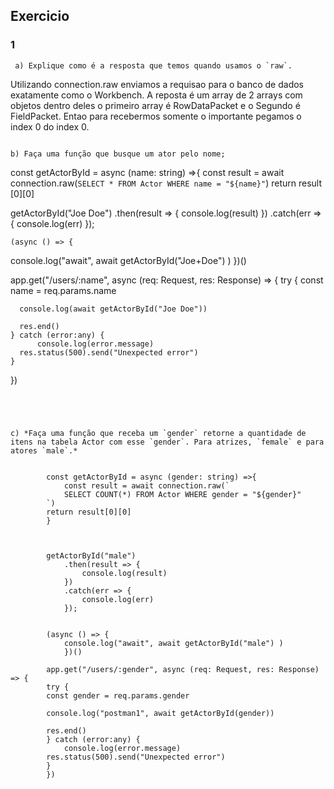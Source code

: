 ## Exercicio 

### 1 
```
 a) Explique como é a resposta que temos quando usamos o `raw`.
 ```
 Utilizando connection.raw  enviamos a requisao para o banco de dados exatamente 
 como o Workbench. A reposta é um array de 2 arrays com objetos dentro deles o primeiro array  é RowDataPacket e o Segundo é FieldPacket.  Entao para recebermos somente 
 o importante pegamos o index 0 do index 0. 
```

b) Faça uma função que busque um ator pelo nome;
````
const getActorById = async (name: string) =>{ 
    const result = await connection.raw(`
    SELECT * FROM Actor WHERE name = "${name}"
`)
return result [0][0]


getActorById("Joe Doe")
	.then(result => {
		console.log(result)
	})
	.catch(err => {
		console.log(err)
	});


    (async () => {
  console.log("await", await getActorById("Joe+Doe") )
})()

app.get("/users/:name", async (req: Request, res: Response) => {
    try {
      const name = req.params.name
  
      console.log(await getActorById("Joe Doe"))
  
      res.end()
    } catch (error:any) {
          console.log(error.message)
      res.status(500).send("Unexpected error")
    }
  })


```




c) *Faça uma função que receba um `gender` retorne a quantidade de itens na tabela Actor com esse `gender`. Para atrizes, `female` e para atores `male`.*


```
            const getActorById = async (gender: string) =>{ 
                const result = await connection.raw(`
                SELECT COUNT(*) FROM Actor WHERE gender = "${gender}"
            `)
            return result[0][0]
            }



            getActorById("male")
                .then(result => {
                    console.log(result)
                })
                .catch(err => {
                    console.log(err)
                });


            (async () => {
                console.log("await", await getActorById("male") )
                })()

            app.get("/users/:gender", async (req: Request, res: Response) => {
            try {
            const gender = req.params.gender
        
            console.log("postman1", await getActorById(gender))
        
            res.end()
            } catch (error:any) {
                console.log(error.message)
            res.status(500).send("Unexpected error")
            }
            })



```